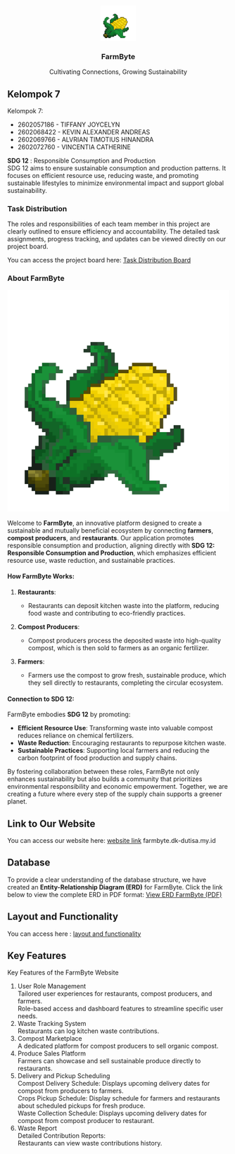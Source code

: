 
<!-- PROJECT LOGO -->
<br />
<div align="center">
  <a href="https://github.com/alvrian/project-web-prog">
    <img src="CORN-1.png.png" alt="Logo" width="80" height="80">
  </a>

  <h3 align="center">FarmByte</h3>

  <p align="center">
    Cultivating Connections, Growing Sustainability
  </p>
</div>




<!-- Kel7 -->
## Kelompok 7

Kelompok 7:
* 2602057186 - TIFFANY JOYCELYN
* 2602068422 - KEVIN ALEXANDER ANDREAS
* 2602069766 - ALVRIAN TIMOTIUS HINANDRA
* 2602072760 - VINCENTIA CATHERINE

**SDG 12** : Responsible Consumption and Production  
SDG 12 aims to ensure sustainable consumption and production patterns. It focuses on efficient resource use, reducing waste, and promoting sustainable lifestyles to minimize environmental impact and support global sustainability.


### Task Distribution

The roles and responsibilities of each team member in this project are clearly outlined to ensure efficiency and accountability. The detailed task assignments, progress tracking, and updates can be viewed directly on our project board.

You can access the project board here: [Task Distribution Board](https://webprog.atlassian.net/jira/software/projects/MBA/boards/1)


### About FarmByte
![Logo](CORN-1.png.png)

Welcome to **FarmByte**, an innovative platform designed to create a sustainable and mutually beneficial ecosystem by connecting **farmers**, **compost producers**, and **restaurants**. Our application promotes responsible consumption and production, aligning directly with **SDG 12: Responsible Consumption and Production**, which emphasizes efficient resource use, waste reduction, and sustainable practices.

#### How FarmByte Works:
1. **Restaurants**:
   - Restaurants can deposit kitchen waste into the platform, reducing food waste and contributing to eco-friendly practices.
   
2. **Compost Producers**:
   - Compost producers process the deposited waste into high-quality compost, which is then sold to farmers as an organic fertilizer.
   
3. **Farmers**:
   - Farmers use the compost to grow fresh, sustainable produce, which they sell directly to restaurants, completing the circular ecosystem.

#### Connection to SDG 12:
FarmByte embodies **SDG 12** by promoting:
- **Efficient Resource Use**: Transforming waste into valuable compost reduces reliance on chemical fertilizers.
- **Waste Reduction**: Encouraging restaurants to repurpose kitchen waste.
- **Sustainable Practices**: Supporting local farmers and reducing the carbon footprint of food production and supply chains.

By fostering collaboration between these roles, FarmByte not only enhances sustainability but also builds a community that prioritizes environmental responsibility and economic empowerment. Together, we are creating a future where every step of the supply chain supports a greener planet.



<!-- LINK KE WEB -->
## Link to Our Website
You can access our website here: [website link](farmbyte.dk-dutisa.my.id)
farmbyte.dk-dutisa.my.id

<!-- [Visit Our Website](linknya) -->

<!-- DATABASE -->
## Database
To provide a clear understanding of the database structure, we have created an **Entity-Relationship Diagram (ERD)** for FarmByte. Click the link below to view the complete ERD in PDF format:
[View ERD FarmByte (PDF)](erd_farmbyte.pdf)




<!-- LAYOUT AND FUNCTIONALITY -->
## Layout and Functionality
You can access here : [layout and functionality](https://www.canva.com/design/DAGaCdTYD1A/NhlQgKQgmB-ZV0Sqc-sVbQ/edit?utm_content=DAGaCdTYD1A&utm_campaign=designshare&utm_medium=link2&utm_source=sharebutton)




<!-- KEY FEATURES -->
## Key Features
Key Features of the FarmByte Website
1. User Role Management  
Tailored user experiences for restaurants, compost producers, and farmers.  
Role-based access and dashboard features to streamline specific user needs.  
2. Waste Tracking System  
Restaurants can log kitchen waste contributions.  
3. Compost Marketplace  
A dedicated platform for compost producers to sell organic compost.  
4. Produce Sales Platform  
Farmers can showcase and sell sustainable produce directly to restaurants.  
5. Delivery and Pickup Scheduling  
Compost Delivery Schedule: Displays upcoming delivery dates for compost from producers to farmers.  
Crops Pickup Schedule: Display schedule for farmers and restaurants about scheduled pickups for fresh produce.  
Waste Collection Schedule: Displays upcoming delivery dates for compost from compost producer to restaurant.  
6. Waste Report  
Detailed Contribution Reports:  
Restaurants can view waste contributions history.  



